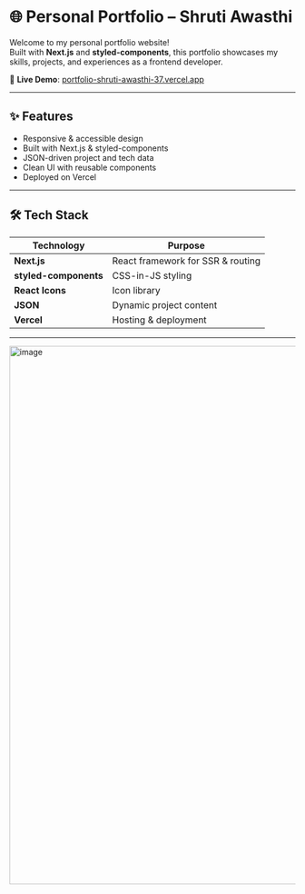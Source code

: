 # 🌐 Personal Portfolio – Shruti Awasthi

Welcome to my personal portfolio website!  
Built with **Next.js** and **styled-components**, this portfolio showcases my skills, projects, and experiences as a frontend developer.

🔗 **Live Demo**: [portfolio-shruti-awasthi-37.vercel.app](https://portfolio-shruti-awasthi-37.vercel.app)

---

## ✨ Features

- Responsive & accessible design
- Built with Next.js & styled-components
- JSON-driven project and tech data
- Clean UI with reusable components
- Deployed on Vercel

---

## 🛠 Tech Stack

| Technology        | Purpose                     |
|------------------|-----------------------------|
| **Next.js**       | React framework for SSR & routing |
| **styled-components** | CSS-in-JS styling        |
| **React Icons**   | Icon library                |
| **JSON**          | Dynamic project content     |
| **Vercel**        | Hosting & deployment        |

---
<img width="948" alt="image" src="https://github.com/user-attachments/assets/526b1d34-b735-4fa4-8031-75d71422073f" />

